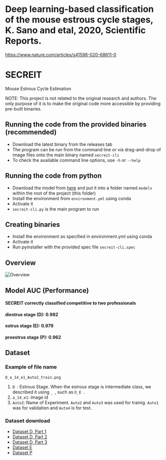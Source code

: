 # Deep learning-based classification of the mouse estrous cycle stages, K. Sano and etal, 2020, Scientific Reports.
https://www.nature.com/articles/s41598-020-68611-0

# SECREIT
Mouse Estrous Cycle Estimation

NOTE: This project is not related to the original research and authors. The only purpose of it is to make the original code more accessible by providing pre-built binaries.

## Running the code from the provided binaries (recommended)
- Download the latest binary from the releases tab
- The program can be run from the command line or via drag-and-drop of image files onto the main binary named ```secreit-cli```
- To check the available command line options, use ```-h``` or ```--help```

## Running the code from python
- Download the model from [here](https://opac.ll.chiba-u.jp/da/curator/108041/weights.hdf5) and put it into a folder named ```models``` within the root of the project (this folder)
- Install the environment from ```environment.yml``` using conda
- Activate it
- ```secreit-cli.py``` is the main program to run

## Creating binaries
- Install the environment as specified in environment.yml using conda
- Activate it
- Run pyinstaller with the provided spec file ```secreit-cli.spec```

## Overview
![Overview](https://github.com/SanoKyohei/Secreit/blob/master/Example/Overview.png)  

## Model AUC (Performance)
#### SECREIT correctly classified competitive to two professionals
#### diestrus stage (D): 0.982 
#### estrus stage (E): 0.979
#### proestrus stage (P): 0.962

## Dataset
### Example of file name
```D_a_14_e1_Auto2_train.png```
1. ```D ```: Estrous Stage. When the estrous stage is intermediate class, we described it using  ```_ ```, such as  ```D_E ```.
1. ```a_14_e1```: image id
1. ```Auto2```: Name of Experiment. ```Auto2``` and ```Auto3``` was used for trainig. ```Auto1``` was for validation and ```Auto4``` is for test. 
### Dataset download
- [Dataset D, Part 1](https://opac.ll.chiba-u.jp/da/curator/108041/D_part1.zip)
- [Dataset D, Part 2](https://opac.ll.chiba-u.jp/da/curator/108041/D_part2.zip)
- [Dataset D, Part 3](https://opac.ll.chiba-u.jp/da/curator/108041/D_part3.zip)
- [Dataset E](https://opac.ll.chiba-u.jp/da/curator/108041/E.zip)
- [Dataset P](https://opac.ll.chiba-u.jp/da/curator/108041/P.zip)